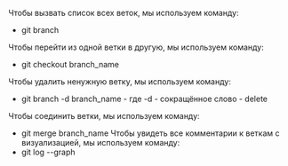 Чтобы вызвать список всех веток, мы используем команду:
* git branch

Чтобы перейти из одной ветки в другую, мы используем команду:
* git checkout branch_name

Чтобы удалить ненужную ветку, мы используем команду:
* git branch -d branch_name - где -d - сокращённое слово - delete

Чтобы соединить ветки, мы используем команду:
* git merge branch_name
Чтобы увидеть все комментарии к веткам с визуализацией,
 мы используем команду:
* git log --graph
